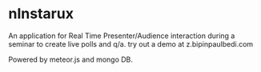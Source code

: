 # nInstarux
An application for Real Time Presenter/Audience interaction during a seminar to create live polls and q/a.
try out a demo at z.bipinpaulbedi.com

Powered by meteor.js and mongo DB.
